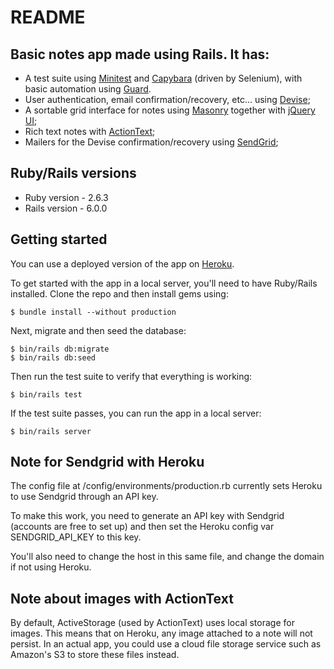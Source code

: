 # README

## Basic notes app made using Rails. It has: 
* A test suite using 
[Minitest](https://github.com/seattlerb/minitest) and
[Capybara](https://github.com/teamcapybara/capybara) (driven by Selenium),
with basic automation using
[Guard](https://github.com/guard/guard).
* User authentication, email confirmation/recovery, etc... using 
[Devise](https://github.com/plataformatec/devise);
* A sortable grid interface for notes using 
[Masonry](https://masonry.desandro.com/) together with 
[jQuery UI](https://jqueryui.com/sortable/);
* Rich text notes with 
[ActionText](https://edgeguides.rubyonrails.org/action_text_overview.html);
* Mailers for the Devise confirmation/recovery using 
[SendGrid](https://sendgrid.com/);

## Ruby/Rails versions
* Ruby version - 2.6.3
* Rails version - 6.0.0

## Getting started

You can use a deployed version of the app on [Heroku](https://morning-shore-44509.herokuapp.com/).

To get started with the app in a local server, you'll need to have Ruby/Rails 
installed. Clone the repo and then install gems using:

```
$ bundle install --without production
```

Next, migrate and then seed the database:

```
$ bin/rails db:migrate
$ bin/rails db:seed
```

Then run the test suite to verify that everything is working:

```
$ bin/rails test
```

If the test suite passes, you can run the app in a local server:

```
$ bin/rails server
```

## Note for Sendgrid with Heroku

The config file at /config/environments/production.rb currently sets Heroku to 
use Sendgrid through an API key.

To make this work, you need to generate an API key with Sendgrid (accounts are 
free to set up) and then set the Heroku config var SENDGRID_API_KEY to this key.

You'll also need to change the host in this same file, and change the domain if 
not using Heroku.

## Note about images with ActionText

By default, ActiveStorage (used by ActionText) uses local storage for images. 
This means that on Heroku, any image attached to a note will not persist. In an 
actual app, you could use a cloud file storage service such as Amazon's S3 to 
store these files instead.